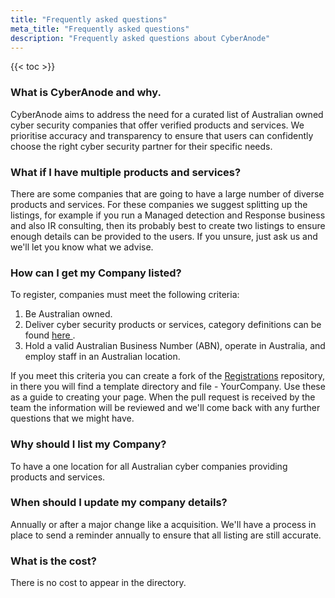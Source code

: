 ```yaml
---
title: "Frequently asked questions"
meta_title: "Frequently asked questions"
description: "Frequently asked questions about CyberAnode"
---
```

{{< toc >}}


### What is CyberAnode and why.
    
CyberAnode aims to address the need for a curated list of Australian owned cyber security companies that offer verified products and services. We prioritise accuracy and transparency to ensure that users can confidently choose the right cyber security partner for their specific needs.

### What if I have multiple products and services?
       
There are some companies that are going to have a large number of diverse products and services. For these companies we suggest splitting up the listings, for example if you run a Managed detection and Response business and also IR consulting, then its probably best to create two listings to ensure enough details can be provided to the users. If you unsure, just ask us and we'll let you know what we advise.

### How can I get my Company listed?
To register, companies must meet the following criteria:
1. Be Australian owned.
2. Deliver cyber security products or services, category definitions can be found <a href="https://github.com/CyberAnode/Registrations/blob/main/categories.md" target="_blank">here </a>.
3. Hold a valid Australian Business Number (ABN), operate in Australia, and employ staff in an Australian location.

If you meet this criteria you can create a fork of the [Registrations](https://github.com/CyberAnode/Registrations) repository, in there you will find a template directory and file - YourCompany. Use these as a guide to creating your page. When the pull request is received by the team the information will be reviewed and we'll come back with any further questions that we might have.

### Why should I list my Company?
   
To have a one location for all Australian cyber companies providing products and services.

### When should I update my company details?

Annually or after a major change like a acquisition. 
We'll have a process in place to send a reminder annually to ensure that all listing are still accurate.

### What is the cost?
   
There is no cost to appear in the directory. 

